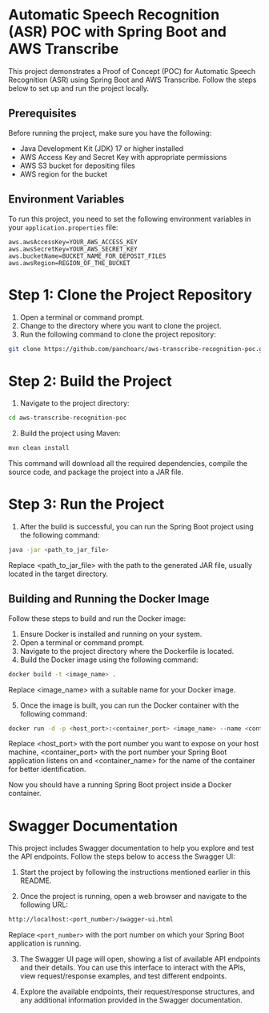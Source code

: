 # Automatic Speech Recognition (ASR) POC with Spring Boot and AWS Transcribe

This project demonstrates a Proof of Concept (POC) for Automatic Speech Recognition (ASR) using Spring Boot and AWS Transcribe. Follow the steps below to set up and run the project locally.

## Prerequisites
Before running the project, make sure you have the following:

- Java Development Kit (JDK) 17 or higher installed
- AWS Access Key and Secret Key with appropriate permissions
- AWS S3 bucket for depositing files
- AWS region for the bucket

## Environment Variables
To run this project, you need to set the following environment variables in your `application.properties` file:

```properties
aws.awsAccessKey=YOUR_AWS_ACCESS_KEY
aws.awsSecretKey=YOUR_AWS_SECRET_KEY
aws.bucketName=BUCKET_NAME_FOR_DEPOSIT_FILES
aws.awsRegion=REGION_OF_THE_BUCKET
```


# Step 1: Clone the Project Repository
1. Open a terminal or command prompt.
2. Change to the directory where you want to clone the project.
3. Run the following command to clone the project repository:

```bash
git clone https://github.com/panchoarc/aws-transcribe-recognition-poc.git
```

# Step 2: Build the Project
1. Navigate to the project directory:
```bash
cd aws-transcribe-recognition-poc
```

2. Build the project using Maven:
```bash
mvn clean install
```

This command will download all the required dependencies, compile the source code, and package the project into a JAR file.

# Step 3: Run the Project

1. After the build is successful, you can run the Spring Boot project using the following command:

```bash
java -jar <path_to_jar_file>
```

Replace <path_to_jar_file> with the path to the generated JAR file, usually located in the target directory.

## Building and Running the Docker Image
Follow these steps to build and run the Docker image:

1. Ensure Docker is installed and running on your system.
2. Open a terminal or command prompt.
3. Navigate to the project directory where the Dockerfile is located.
4. Build the Docker image using the following command:

```bash
docker build -t <image_name> .
```

Replace <image_name> with a suitable name for your Docker image.

5. Once the image is built, you can run the Docker container with the following command:

```bash
docker run -d -p <host_port>:<container_port> <image_name> --name <container_name>
```

Replace <host_port> with the port number you want to expose on your host machine, <container_port> with the port number your Spring Boot application listens on and <container_name> for the name of the container for better identification.

Now you should have a running Spring Boot project inside a Docker container.

# Swagger Documentation

This project includes Swagger documentation to help you explore and test the API endpoints. Follow the steps below to access the Swagger UI:

1. Start the project by following the instructions mentioned earlier in this README.

2. Once the project is running, open a web browser and navigate to the following URL:

```bash
http://localhost:<port_number>/swagger-ui.html
```

Replace `<port_number>` with the port number on which your Spring Boot application is running.

3. The Swagger UI page will open, showing a list of available API endpoints and their details. You can use this interface to interact with the APIs, view request/response examples, and test different endpoints.

4. Explore the available endpoints, their request/response structures, and any additional information provided in the Swagger documentation.



